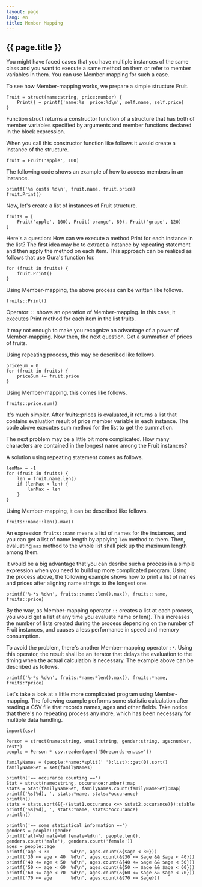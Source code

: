 ```yaml
---
layout: page
lang: en
title: Member Mapping
---
```


{{ page.title }}
----------------

You might have faced cases that you have multiple instances of the same class
and you want to execute a same method on them or refer to member variables in them.
You can use Member-mapping for such a case.

To see how Member-mapping works, we prepare a simple structure Fruit.

    Fruit = struct(name:string, price:number) {
        Print() = printf('name:%s  price:%d\n', self.name, self.price)
    }

Function struct returns a constructor function of a structure
that has both of member variables specified by arguments and
member functions declared in the block expression.

When you call this constructor function like follows it would create
a instance of the structure.

    fruit = Fruit('apple', 100)

The following code shows an example of how to access members in an instance.

    printf('%s costs %d\n', fruit.name, fruit.price)
    fruit.Print()

Now, let's create a list of instances of Fruit structure.

    fruits = [
        Fruit('apple', 100), Fruit('orange', 80), Fruit('grape', 120)
    ]

Here's a question: How can we execute a method Print for each instance
in the list? The first idea may be to extract a instance by repeating
statement and then apply the method on each item.
This approach can be realized as follows that use Gura's function for.

    for (fruit in fruits) {
        fruit.Print()
    }

Using Member-mapping, the above process can be written like follows.

    fruits::Print()

Operator `::` shows an operation of Member-mapping.
In this case, it executes Print method for each item in the list fruits.

It may not enough to make you recognize an advantage of a power of Member-mapping.
Now then, the next question. Get a summation of prices of fruits.

Using repeating process, this may be described like follows.

    priceSum = 0
    for (fruit in fruits) {
        priceSum += fruit.price
    }

Using Member-mapping, this comes like follows.

    fruits::price.sum()

It's much simpler. After fruits::prices is evaluated, it returns a list
that contains evaluation result of price member variable in each instance.
The code above executes sum method for the list to get the summation.

The next problem may be a little bit more complicated.
How many characters are contained in the longest name among the Fruit instances?

A solution using repeating statement comes as follows.

    lenMax = -1
    for (fruit in fruits) {
        len = fruit.name.len()
        if (lenMax < len) {
            lenMax = len
        }
    }

Using Member-mapping, it can be described like follows.

    fruits::name::len().max()

An expression `fruits::name` means a list of names for the instances,
and you can get a list of name length by applying `len` method to them.
Then, evaluating `max` method to the whole list shall pick up the maximum
length among them.

It would be a big advantage that you can desribe such a process in a simple expression
when you need to build up more complicated program.
Using the process above, the following example shows how to print a list
of names and prices after aligning name strings to the longest one.

    printf('%-*s %d\n', fruits::name::len().max(), fruits::name, fruits::price)

By the way, as Member-mapping operator `::` creates a list at each process,
you would get a list at any time you evaluate name or len().
This increases the number of lists created during the process depending on
the number of Fruit instances, and causes a less performance
in speed and memory consumption.

To avoid the problem, there's another Member-mapping operator `:*`.
Using this operator, the result shall be an iterator that
delays the evaluation to the timing when the actual calculation is necessary.
The example above can be described as follows.

    printf('%-*s %d\n', fruits:*name:*len().max(), fruits:*name, fruits:*price)

Let's take a look at a little more complicated program using Member-mapping.
The following example performs some statistic calculation after reading
a CSV file that records names, ages and other fields.
Take notice that there's no repeating process any more,
which has been necessary for multiple data handling.

    import(csv)
    
    Person = struct(name:string, email:string, gender:string, age:number, rest*)
    people = Person * csv.reader(open('50records-en.csv'))
    
    familyNames = (people:*name:*split(' '):list)::get(0).sort()
    familyNameSet = set(familyNames)
    
    println('== occurance counting ==')
    Stat = struct(name:string, occurance:number):map
    stats = Stat(familyNameSet, familyNames.count(familyNameSet):map)
    printf('%s(%d), ', stats:*name, stats:*occurance)
    println()
    stats = stats.sort(&{-($stat1.occurance <=> $stat2.occurance)}):stable
    printf('%s(%d), ', stats:*name, stats:*occurance)
    println()
    
    println('== some statistical information ==')
    genders = people::gender
    printf('all=%d male=%d female=%d\n', people.len(), genders.count('male'), genders.count('female'))
    ages = people::age
    printf('age < 30        %d\n', ages.count(&{$age < 30}))
    printf('30 <= age < 40  %d\n', ages.count(&{30 <= $age && $age < 40}))
    printf('40 <= age < 50  %d\n', ages.count(&{40 <= $age && $age < 50}))
    printf('50 <= age < 60  %d\n', ages.count(&{50 <= $age && $age < 60}))
    printf('60 <= age < 70  %d\n', ages.count(&{60 <= $age && $age < 70}))
    printf('70 <= age       %d\n', ages.count(&{70 <= $age}))
